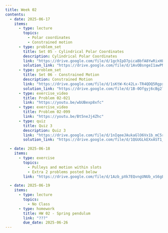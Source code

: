 ```yaml
---
title: Week 02
contents:
  - date: 2025-06-17
    items:
      - type: lecture
        topics:
          - Polar coordinates
          - Constrained motion
      - type: problem_set
        title: Set 05 - Cylindrical Polar Coordinates
        description: Cylindrical Polar Coordinates
        link: "https://drive.google.com/file/d/1gchIpD7picaBbfA8YwRixHLdtHtHeM0m/view?usp=drivesdk"
        solution_link: "https://drive.google.com/file/d/1AvOBsngeI1awPNdgsayvRjYxKiYv2IR0/view?usp=sharing"
      - type: problem_set
        title: Set 06 - Constrained Motion
        description: Constrained Motion
        link: "https://drive.google.com/file/d/1sKtW-Kc42Lx-TR4QDQ5RgpxcQhGDDRXz/view?usp=drivesdk"
        solution_link: "https://drive.google.com/file/d/1B-0Ofgyj6cBg2lzTAnhPKwr0GpohxjA4/view?usp=sharing"
      - type: exercise_video
        title: Problem 02-021
        link: "https://youtu.be/wbUBexp8xfc"
      - type: exercise_video
        title: Problem 02-099
        link: "https://youtu.be/Bt5neJj4Zhc"
      - type: quiz
        title: Quiz 3
        description: Quiz 3
        link: "https://drive.google.com/file/d/1nIqeeJAukaGlO6Vx1b_mC5rOSkngak6o/view?usp=sharing"
        solution_link: "https://drive.google.com/file/d/1QGUGLkEXxAST1_js1yjJm5hiHOmcnOGe/view?usp=sharing"

  - date: 2025-06-18
    items:
      - type: exercise
        topics:
          - Pulleys and motion within slots
          - Extra 2 problems posted below
        link: "https://drive.google.com/file/d/1Azb_pXk7EQvngUNUb_xS6gER8KWlwaeW/view?usp=sharing"

  - date: 2025-06-19
    items:
      - type: lecture
        topics:
          - No Class
      - type: homework
        title: HW 02 - Spring pendulum
        link: "???"
        due_date: 2025-06-26
---
```

